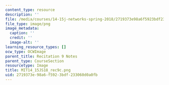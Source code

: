 ```yaml
---
content_type: resource
description: ''
file: /media/courses/14-15j-networks-spring-2018/2719373e98a6f5923bdf233060d0a0fb_MIT14_15JS18_rec9c.png
file_type: image/png
image_metadata:
  caption: ''
  credit: ''
  image-alt: ''
learning_resource_types: []
ocw_type: OCWImage
parent_title: Recitation 9 Notes
parent_type: CourseSection
resourcetype: Image
title: MIT14_15JS18_rec9c.png
uid: 2719373e-98a6-f592-3bdf-233060d0a0fb
---
```

